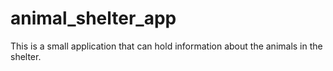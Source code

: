 # animal_shelter_app
 This is a small application that can hold information about the animals in the shelter.
